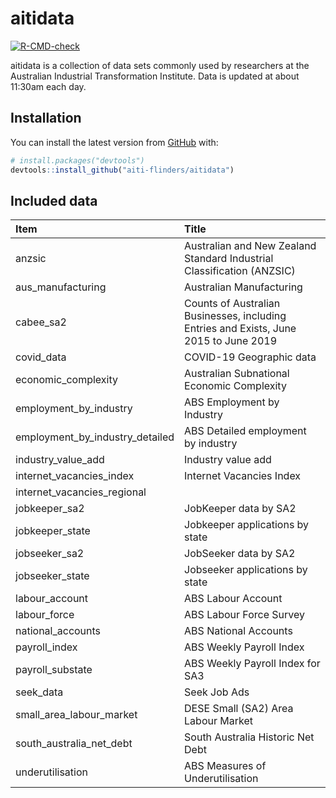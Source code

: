 
<!-- README.md is generated from README.Rmd. Please edit that file -->

# aitidata

<!-- badges: start -->

[![R-CMD-check](https://github.com/aiti-flinders/aitidata/workflows/R-CMD-check/badge.svg)](https://github.com/aiti-flinders/aitidata/actions)
<!-- badges: end -->

aitidata is a collection of data sets commonly used by researchers at
the Australian Industrial Transformation Institute. Data is updated at
about 11:30am each day.

## Installation

You can install the latest version from [GitHub](https://github.com/)
with:

``` r
# install.packages("devtools")
devtools::install_github("aiti-flinders/aitidata")
```

## Included data

| Item                               | Title                                                                                 |
| :--------------------------------- | :------------------------------------------------------------------------------------ |
| anzsic                             | Australian and New Zealand Standard Industrial Classification (ANZSIC)                |
| aus\_manufacturing                 | Australian Manufacturing                                                              |
| cabee\_sa2                         | Counts of Australian Businesses, including Entries and Exists, June 2015 to June 2019 |
| covid\_data                        | COVID-19 Geographic data                                                              |
| economic\_complexity               | Australian Subnational Economic Complexity                                            |
| employment\_by\_industry           | ABS Employment by Industry                                                            |
| employment\_by\_industry\_detailed | ABS Detailed employment by industry                                                   |
| industry\_value\_add               | Industry value add                                                                    |
| internet\_vacancies\_index         | Internet Vacancies Index                                                              |
| internet\_vacancies\_regional      |                                                                                       |
| jobkeeper\_sa2                     | JobKeeper data by SA2                                                                 |
| jobkeeper\_state                   | Jobkeeper applications by state                                                       |
| jobseeker\_sa2                     | JobSeeker data by SA2                                                                 |
| jobseeker\_state                   | Jobseeker applications by state                                                       |
| labour\_account                    | ABS Labour Account                                                                    |
| labour\_force                      | ABS Labour Force Survey                                                               |
| national\_accounts                 | ABS National Accounts                                                                 |
| payroll\_index                     | ABS Weekly Payroll Index                                                              |
| payroll\_substate                  | ABS Weekly Payroll Index for SA3                                                      |
| seek\_data                         | Seek Job Ads                                                                          |
| small\_area\_labour\_market        | DESE Small (SA2) Area Labour Market                                                   |
| south\_australia\_net\_debt        | South Australia Historic Net Debt                                                     |
| underutilisation                   | ABS Measures of Underutilisation                                                      |
